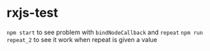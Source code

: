 # rxjs-test

`npm start` to see problem with `bindNodeCallback` and `repeat`
`npm run repeat_2` to see it work when repeat is given a value
